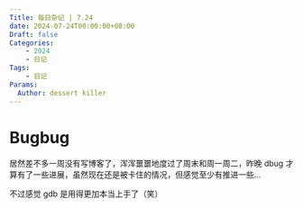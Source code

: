 ```yaml
---
Title: 每日杂记 | 7.24
date: 2024-07-24T00:00:00+08:00
Draft: false
Categories: 
    - 2024
    - 日记
Tags:
    - 日记
Params:
  Author: dessert killer
---
```


# Bugbug

居然差不多一周没有写博客了，浑浑噩噩地度过了周末和周一周二，昨晚 dbug 才算有了一些进展，虽然现在还是被卡住的情况，但感觉至少有推进一些...

不过感觉 gdb 是用得更加本当上手了（笑）

